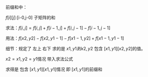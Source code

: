 前缀和中：

$f[i][j]$:[i-0,j-0] 子矩阵的和

求法：$f[i,j] = f[i,j] + f[i-1,j]+f[i,j-1] - f[i-1,j-1]$



用法：$f[x2,y2]-f[x2,y1-1]-f[x1-1,y2]+f[x1-1,y1-1]$ 

细节：规定了 左上 右下  求的是 $x1,y1 到 x2,y2$ 包含 $[x1,y1] [x2,y2]$的值。 

$x2 = x1,y2 = y1$情况 带入求法公式

求得是 包含 $[x1,y1] [x1,y1]$情况 即 $[x1,y1]$的前缀和